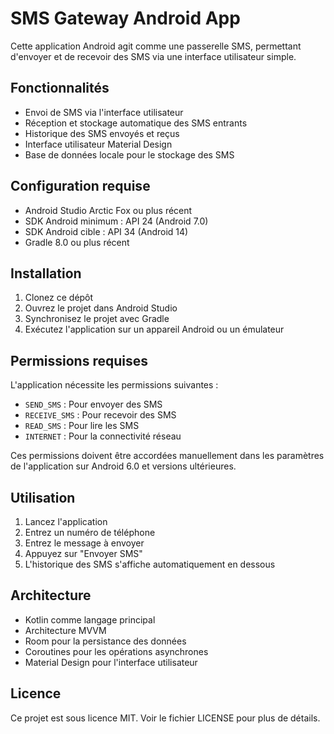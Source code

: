 # SMS Gateway Android App

Cette application Android agit comme une passerelle SMS, permettant d'envoyer et de recevoir des SMS via une interface utilisateur simple.

## Fonctionnalités

- Envoi de SMS via l'interface utilisateur
- Réception et stockage automatique des SMS entrants
- Historique des SMS envoyés et reçus
- Interface utilisateur Material Design
- Base de données locale pour le stockage des SMS

## Configuration requise

- Android Studio Arctic Fox ou plus récent
- SDK Android minimum : API 24 (Android 7.0)
- SDK Android cible : API 34 (Android 14)
- Gradle 8.0 ou plus récent

## Installation

1. Clonez ce dépôt
2. Ouvrez le projet dans Android Studio
3. Synchronisez le projet avec Gradle
4. Exécutez l'application sur un appareil Android ou un émulateur

## Permissions requises

L'application nécessite les permissions suivantes :
- `SEND_SMS` : Pour envoyer des SMS
- `RECEIVE_SMS` : Pour recevoir des SMS
- `READ_SMS` : Pour lire les SMS
- `INTERNET` : Pour la connectivité réseau

Ces permissions doivent être accordées manuellement dans les paramètres de l'application sur Android 6.0 et versions ultérieures.

## Utilisation

1. Lancez l'application
2. Entrez un numéro de téléphone
3. Entrez le message à envoyer
4. Appuyez sur "Envoyer SMS"
5. L'historique des SMS s'affiche automatiquement en dessous

## Architecture

- Kotlin comme langage principal
- Architecture MVVM
- Room pour la persistance des données
- Coroutines pour les opérations asynchrones
- Material Design pour l'interface utilisateur

## Licence

Ce projet est sous licence MIT. Voir le fichier LICENSE pour plus de détails.

